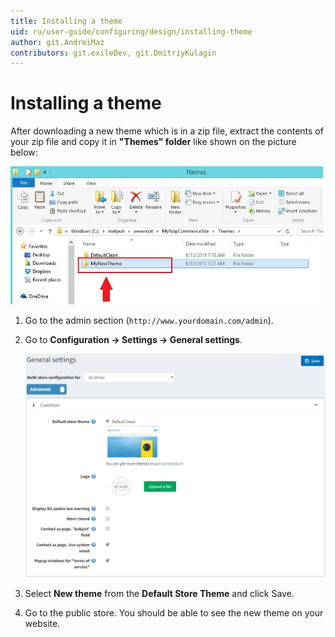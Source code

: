 ```yaml
---
title: Installing a theme
uid: ru/user-guide/configuring/design/installing-theme
author: git.AndreiMaz
contributors: git.exileDev, git.DmitriyKulagin
---
```


# Installing a theme

After downloading a new theme which is in a zip file, extract the contents of your zip file and copy it in **"Themes" folder** like shown on the picture below:

![p1](_static/installing-theme/instal_theme1.jpg)

1. Go to the admin section (`http://www.yourdomain.com/admin`).
1. Go to **Configuration → Settings → General settings**.

    ![p2](_static/installing-theme/instal_theme2.png)

1. Select **New theme** from the **Default Store Theme** and click Save.
1. Go to the public store. You should be able to see the new theme on your website.
